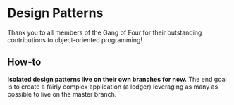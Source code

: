 # Design Patterns
Thank you to all members of the Gang of Four for their outstanding contributions to object-oriented programming!

## How-to
__Isolated design patterns live on their own branches for now.__ The end goal is to create a fairly complex application (a ledger) leveraging as many as possible to live on the master branch.